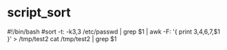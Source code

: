 # script_sort
#!/bin/bash
#sort -t: -k3,3 /etc/passwd | grep $1 | awk -F: '{ print $3,$4,$6,$7,$1 }' > /tmp/test2
cat /tmp/test2 | grep $1
